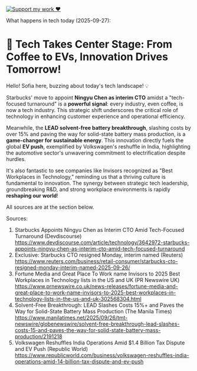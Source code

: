 [![Support my work ❤️](https://img.shields.io/badge/Support%20my%20work%20❤️-orange?style=for-the-badge&logo=patreon&logoColor=white)](https://www.patreon.com/c/evertonics)

What happens in tech today (2025-09-27):

# 🚀 **Tech Takes Center Stage: From Coffee to EVs, Innovation Drives Tomorrow!**

Hello! Sofia here, buzzing about today's tech landscape! 💡

Starbucks' move to appoint **Ningyu Chen as interim CTO** amidst a "tech-focused turnaround" is a **powerful signal**: every industry, even coffee, is now a tech industry. This strategic shift underscores the critical role of technology in enhancing customer experience and operational efficiency.

Meanwhile, the **LEAD solvent-free battery breakthrough**, slashing costs by over 15% and paving the way for solid-state battery mass production, is a **game-changer for sustainable energy**. This innovation directly fuels the global **EV push**, exemplified by Volkswagen's reshuffle in India, highlighting the automotive sector's unwavering commitment to electrification despite hurdles.

It's also fantastic to see companies like Invisors recognized as "Best Workplaces in Technology," reminding us that a thriving culture is fundamental to innovation. The synergy between strategic tech leadership, groundbreaking R&D, and strong workplace environments is rapidly **reshaping our world**!

All sources are at the section below.

Sources:
1. Starbucks Appoints Ningyu Chen as Interim CTO Amid Tech-Focused Turnaround (Devdiscourse)
   https://www.devdiscourse.com/article/technology/3642972-starbucks-appoints-ningyu-chen-as-interim-cto-amid-tech-focused-turnaround
2. Exclusive: Starbucks CTO resigned Monday, interim named (Reuters)
   https://www.reuters.com/business/retail-consumer/starbucks-cto-resigned-monday-interim-named-2025-09-26/
3. Fortune Media and Great Place To Work name Invisors to 2025 Best Workplaces in Technology lists in the US and UK (PR Newswire UK)
   https://www.prnewswire.co.uk/news-releases/fortune-media-and-great-place-to-work-name-invisors-to-2025-best-workplaces-in-technology-lists-in-the-us-and-uk-302568304.html
4. Solvent-Free Breakthrough: LEAD Slashes Costs 15%+ and Paves the Way for Solid-State Battery Mass Production (The Manila Times)
   https://www.manilatimes.net/2025/09/26/tmt-newswire/globenewswire/solvent-free-breakthrough-lead-slashes-costs-15-and-paves-the-way-for-solid-state-battery-mass-production/2191218
5. Volkswagen Reshuffles India Operations Amid $1.4 Billion Tax Dispute and EV Push (Republic World)
   https://www.republicworld.com/business/volkswagen-reshuffles-india-operations-amid-14-billion-tax-dispute-and-ev-push